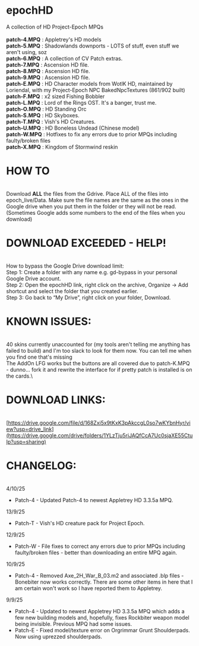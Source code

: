 # epochHD
A collection of HD Project-Epoch MPQs\
\
**patch-4.MPQ** : Appletrey's HD models\
**patch-5.MPQ** : Shadowlands downports  - LOTS of stuff, even stuff we aren't using, soz\
**patch-6.MPQ** : A collection of CV Patch extras.\
**patch-7.MPQ** : Ascension HD file.\
**patch-8.MPQ** : Ascension HD file.\
**patch-9.MPQ** : Ascension HD file.\
**patch-E.MPQ** : HD Character models from WotlK HD, maintained by Loriendal, with my Project-Epoch NPC BakedNpcTextures (861/902 built)\
**patch-F.MPQ** : x2 sized Fishing Bobbler\
**patch-L.MPQ** : Lord of the Rings OST. It's a banger, trust me.\
**patch-O.MPQ** : HD Standing Orc\
**patch-S.MPQ** : HD Skyboxes.\
**patch-T.MPQ** : Vish's HD Creatures.\
**patch-U.MPQ** : HD Boneless Undead (Chinese model)\
**patch-W.MPQ** : Hotfixes to fix any errors due to prior MPQs including faulty/broken files\
**patch-X.MPQ** : Kingdom of Stormwind reskin

# HOW TO
\
Download **ALL** the files from the Gdrive. Place ALL of the files into epoch_live/Data. Make sure the file names are the same as the ones in the Google drive when you put them in the folder or they will not be read. (Sometimes Google adds some numbers to the end of the files when you download)

# DOWNLOAD EXCEEDED - HELP!
\
How to bypass the Google Drive download limit: \
Step 1: Create a folder with any name e.g. gd-bypass in your personal Google Drive account.\
Step 2: Open the epochHD link, right click on the archive, Organize -> Add shortcut and select the folder that you created earlier.\
Step 3: Go back to “My Drive”, right click on your folder, Download.

# KNOWN ISSUES:
\
40 skins currently unaccounted for (my tools aren't telling me anything has failed to build) and I'm too slack to look for them now. You can tell me when you find one that's missing\
The AddOn LFG works but the buttons are all covered due to patch-K.MPQ - dunno... fork it and rewrite the interface for if pretty patch is installed is on the cards.\

# DOWNLOAD LINKS:
\
[https://drive.google.com/file/d/168Zxi5x9tKxK3pAkccgL0so7wKYbnHyr/view?usp=drive_link](https://drive.google.com/drive/folders/1YLzTju5riJAQfCcA7Uc0sjaXE55CtuIp?usp=sharing)

# CHANGELOG:
\
4/10/25
- Patch-4 - Updated Patch-4 to newest Appletrey HD 3.3.5a MPQ.
  
13/9/25
- Patch-T - Vish's HD creature pack for Project Epoch.

12/9/25
- Patch-W - File fixes to correct any errors due to prior MPQs including faulty/broken files - better than downloading an entire MPQ again.
  
10/9/25
- Patch-4 - Removed Axe_2H_War_B_03.m2 and associated .blp files - Bonebiter now works correctly. There are some other items in here that I am certain won't work so I have reported them to Appletrey.

9/9/25
- Patch-4 - Updated to newest Appletrey HD 3.3.5a MPQ which adds a few new building models and, hopefully, fixes Rockbiter weapon model being invisible. Previous MPQ had some issues.
- Patch-E - Fixed model/texture error on Orgrimmar Grunt Shoulderpads. Now using uprezzed shoulderpads.
